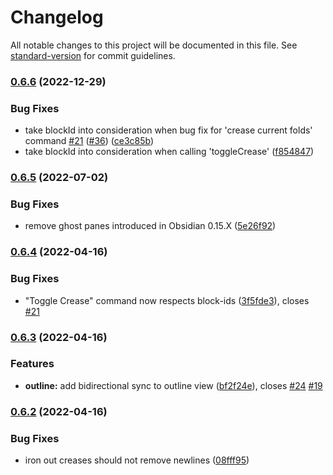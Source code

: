 # Changelog

All notable changes to this project will be documented in this file. See [standard-version](https://github.com/conventional-changelog/standard-version) for commit guidelines.

### [0.6.6](https://github.com/liamcain/obsidian-creases/compare/0.6.5...0.6.6) (2022-12-29)


### Bug Fixes

* take blockId into consideration when bug fix for 'crease current folds' command [#21](https://github.com/liamcain/obsidian-creases/issues/21) ([#36](https://github.com/liamcain/obsidian-creases/issues/36)) ([ce3c85b](https://github.com/liamcain/obsidian-creases/commit/ce3c85b0ed539170e458224cc29dce4b0d2ad0e3))
* take blockId into consideration when calling 'toggleCrease' ([f854847](https://github.com/liamcain/obsidian-creases/commit/f85484791c146dd667f8130682e41582bf52b932))

### [0.6.5](https://github.com/liamcain/obsidian-creases/compare/0.6.4...0.6.5) (2022-07-02)


### Bug Fixes

* remove ghost panes introduced in Obsidian 0.15.X ([5e26f92](https://github.com/liamcain/obsidian-creases/commit/5e26f92709dd7387fd3935fe7d33eef3f280f402))

### [0.6.4](https://github.com/liamcain/obsidian-creases/compare/0.6.3...0.6.4) (2022-04-16)


### Bug Fixes

* "Toggle Crease" command now respects block-ids ([3f5fde3](https://github.com/liamcain/obsidian-creases/commit/3f5fde3e9c70d911a57196a296f48cfaff97ce44)), closes [#21](https://github.com/liamcain/obsidian-creases/issues/21)

### [0.6.3](https://github.com/liamcain/obsidian-creases/compare/0.6.2...0.6.3) (2022-04-16)


### Features

* **outline:** add bidirectional sync to outline view ([bf2f24e](https://github.com/liamcain/obsidian-creases/commit/bf2f24eb774aa5561148dee59e82dcc9986300c9)), closes [#24](https://github.com/liamcain/obsidian-creases/issues/24) [#19](https://github.com/liamcain/obsidian-creases/issues/19)

### [0.6.2](https://github.com/liamcain/obsidian-creases/compare/0.6.1...0.6.2) (2022-04-16)


### Bug Fixes

* iron out creases should not remove newlines ([08fff95](https://github.com/liamcain/obsidian-creases/commit/08fff953b1c62510dfee2642fd0e9943ad50f1d3))
